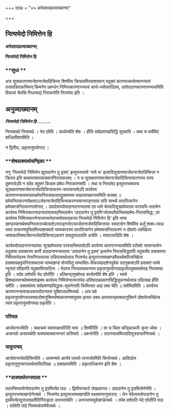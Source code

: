 +++
title = "०५ अभेदवादप्रत्याख्यानम्"

+++


## नित्यभेदो निमित्तेन हि

**अभेदवादप्रत्याख्यानम्**

**नित्यभेदो निमित्तेन हि**

### **सुधा **

अत्र सूत्राक्षराणामार्जवानार्जवादिचिन्ता शिष्यैरेव क्रियतामित्याशयवान् यदुक्तं कारणात्कार्यस्यानन्यत्वं तत्तावन्निराकरिष्यन् किमनेन प्रबन्धेन निमित्तकारणानन्यत्वं कार्य-स्योपपादितम्, उतोपादानकारणानन्यत्वमिति विकल्पं चेतसि निधायाद्यं निराकरोति नित्यभेद इति ।

## **अनुव्याख्यानम्**

***नित्यभेदो निमित्तेन हि .........***

नित्यशब्दो नियमार्थः । भेद एवेति । कार्यस्येति शेषः । हीति सर्वप्रमाणप्रसिद्धिं सूचयति । तथा च सर्वमिदं बाधितविषयमिति ।

न द्वितीयः, प्रकृतानुपयोगात् ।

### **शेषवाक्यार्थचन्द्रिका **

ननु ‘नित्यभेदो निमित्तेन ह्युपादानेन तु द्वयम्’ इत्युत्तरभाष्ये ‘भावे च’ इत्यादिसूत्राणामार्जवानार्जवादिचिन्ता न क्रियत इति कथमस्यापव्याख्याननिरासकत्वम् । न च सूत्राक्षराणामार्जवानार्जवादिचिन्ताकरणस्य तस्य दूषणत्वेऽपि न तदेव तद्दूषणं किन्नाम प्रमेय-निराकरणमपि । तथा च नित्यभेद इत्युत्तरभाष्यस्य सूत्राक्षराणामार्जवानार्जवादिचिन्ताकरण-रूपत्वाभावेऽपि कार्यस्य कारणानन्यत्वरूपतत्प्रमेयनिरासकत्वाद्युक्तमस्य तत्प्रत्याख्यानत्वमिति वाच्यम् ॥ प्रमेयनिराकरणापेक्षयाऽऽर्जवानार्जवादिचिन्ताकरणस्यान्तरङ्गतया सति सम्भवे तत्परित्यागेन प्रमेयमात्रनिराकरणायोगात् । उपादेयस्योपादानादनन्यताया एव भावे चेत्यादिसूत्रप्रमेयतया परस्यभि-मतत्वेन कार्यस्य निमित्तकारणादन्यतायास्तदभिमतत्वेन ‘उपादानेन तु द्वयमि’त्येतावतैवाभिमतप्रमेय-निराससिद्ध््या कार्यस्य निमित्तकारणेनात्यन्ताभेदाभावोपपादकस्य नित्यभेदो निमित्तेन हि’ इति भाष्य खण्डस्यानर्थक्यानिस्ताराच्चेत्यतोऽन्तरङ्गत्वेऽप्यार्जवानार्जवादिचिन्तायाः स्पष्टत्वेन शिष्यैरेव कर्तुं शक्य-त्वान्न स्वयं तत्करणमुचितमित्याशयवतो भाष्यकारस्य तत्परित्यागेन प्रमेयमात्रनिराकरणं न दोषाये-त्यभिप्रेत्य भाष्यकारीयमार्जवानार्जवादिचिन्ताऽकरणं तावदुपपादयति अत्रेति । स्पष्टत्वादिति शेषः ।

कार्यस्योपादानानन्यतायाः सूत्रप्रमेयतया परस्याभिमतत्वेऽपि कार्यस्य कारणानन्यत्वमिति परोक्तेः सामान्यत्वेन तदुक्त्या प्रसक्तस्य कार्ये उपादानानन्यत्वस्य ‘उपादानेन तु द्वयम्’ इत्यनेन निराससिद्धावपि तदुक्त्यैव प्रसक्तस्य निमित्ताभेदस्य तेनानिरस्ततया तन्निरासार्थत्वान्न नित्यभेद इत्युत्तरभाष्यखण्डवैयर्थ्यमपीत्यभिप्रेत्य प्रसक्तपक्षद्वयनिरासकतया भाष्यखण्डं योजयितुं सम्भावित-विकल्पप्रदर्शनपूर्वकं तदनुक्त्याऽपि प्रसक्तां भाष्ये न्यूनतां परिहरति यदुक्तमित्यादिना । भेदस्य नित्यताकथनस्य प्रकृतानुपयोगात्प्रकृतोपयुक्तमर्थमाह नित्यशब्द इति । तदेव दर्शयति भेद एवेतीति । प्रतिबन्द्यनुक्तेराह कार्यस्येति शेष इति । भाष्ये हिशब्दस्यानर्थक्यमाशङ्क्य कार्यस्य निमित्तेनात्यन्तभेद-प्रतिपादकप्रमाणसिद्धिसूचनार्थत्वान्न तदित्याह हीति सर्वेति । उक्तार्थस्य सर्वप्रमाणप्रसिद्धत्व-सूचनेनापि किमित्यत आह तथा चेति ॥ सर्वमिदमिति । कार्यस्य कारणानन्यत्वसाधकतयोपन्यस्तं युक्तिजातमित्यर्थः । अत्र पक्षे प्रकृतानुपयोगरूपस्पष्टदोषानुक्तिर्भाष्यकाराणामयुक्ता इत्यत उक्त-प्रायत्वात्पृथक्तदनुक्तिर्न दोषायेत्यभिप्रेत्य स्वयं प्रकृतानुपयोगमाह प्रकृतेति ।

### **परिमल** 

आर्जवानार्जवेति । यथाक्रमं स्वपरपक्षयोरिति भावः ॥ शिष्यैरिति । सा च चिता चन्द्रिकाकारैः कृता ध्येया । अत्राप्यग्रे अनवस्थेति वाक्यव्याख्यानान्तरं करिष्यते । प्रबन्धेनेति । तदनन्यत्वमित्यादिसूत्रसन्दर्भेणेत्यर्थः ।

### **यादुपत्यम्** 

आर्जवानार्जवादिचिन्तेति । अस्मन्मते आर्जवं परमते त्वनार्जवमिति चिन्तेत्यर्थः। आदिपदेन प्रकृतानुगुण्यागतार्थत्वादिपरिग्रहः ॥ उक्तप्रायमिति । प्रकृत्यधिकरण इति शेषः ।

### **वाक्यार्थरत्नमाला **

तदनभिमतत्वेनोपादानेन तु द्वयमित्येव पाठः । द्वितीयनकरो लेखकागतः। उपादानेन तु द्वयमित्येनेनेति । इत्युत्तरभाष्यखण्डेनेत्यर्थः । नित्यभेद इत्युत्तरभाष्यखण्डेति वक्ष्यमाणानुसारात् । तेन भेदेत्यस्योपादानेन तु द्वयमित्येतदुत्तरत्वप्रतीतिर्निराकृता उत्तरभाष्येति । उत्तरभाष्यपूर्वखण्डेत्यर्थः । तमेव दर्शयति भेदे एवेतीति पाठः । तदेवेति पाठे नियमार्थत्वमेवेत्यर्थः ।





